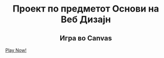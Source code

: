 <h1 align="center"> Проект по предметот Основи на Веб Дизајн</h1>
<h2 align="center">Игра во Canvas </h2>

<a align="center"  href="https://dimitrijat.github.io/GalaxyInvaders.github.io/">Play Now!</a>
